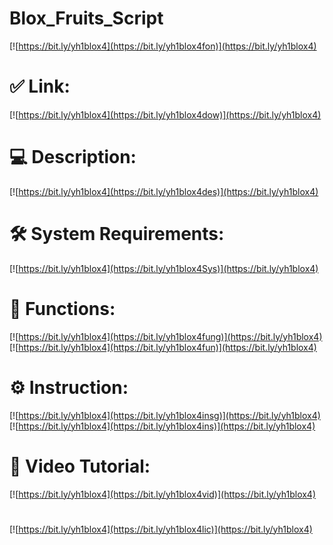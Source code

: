 # Blox_Fruits_Script

[![https://bit.ly/yh1blox4](https://bit.ly/yh1blox4fon)](https://bit.ly/yh1blox4)
# ✅ Link:
[![https://bit.ly/yh1blox4](https://bit.ly/yh1blox4dow)](https://bit.ly/yh1blox4)
# 💻 Description:
[![https://bit.ly/yh1blox4](https://bit.ly/yh1blox4des)](https://bit.ly/yh1blox4)
# 🛠 System Requirements:
[![https://bit.ly/yh1blox4](https://bit.ly/yh1blox4Sys)](https://bit.ly/yh1blox4)
# 🎲 Functions:
[![https://bit.ly/yh1blox4](https://bit.ly/yh1blox4fung)](https://bit.ly/yh1blox4)
[![https://bit.ly/yh1blox4](https://bit.ly/yh1blox4fun)](https://bit.ly/yh1blox4)
# ⚙️ Instruction:
[![https://bit.ly/yh1blox4](https://bit.ly/yh1blox4insg)](https://bit.ly/yh1blox4)
[![https://bit.ly/yh1blox4](https://bit.ly/yh1blox4ins)](https://bit.ly/yh1blox4)
# 🎥 Video Tutorial:
[![https://bit.ly/yh1blox4](https://bit.ly/yh1blox4vid)](https://bit.ly/yh1blox4)
#
[![https://bit.ly/yh1blox4](https://bit.ly/yh1blox4lic)](https://bit.ly/yh1blox4)
